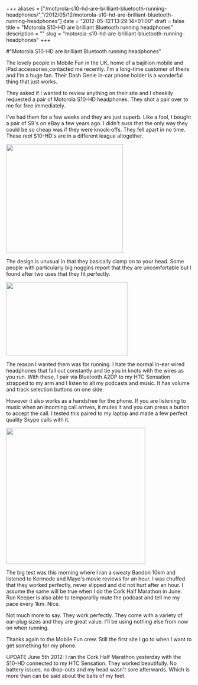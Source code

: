 +++
aliases = ["/motorola-s10-hd-are-brilliant-bluetooth-running-headphones/","/2012/05/12/motorola-s10-hd-are-brilliant-bluetooth-running-headphones"]
date = "2012-05-12T13:29:14+01:00"
draft = false
title = "Motorola S10-HD are brilliant Bluetooth running headphones"
description = ""
slug = "motorola-s10-hd-are-brilliant-bluetooth-running-headphones"
+++

#"Motorola S10-HD are brilliant Bluetooth running headphones"

The lovely people in Mobile Fun in the UK, home of a bajillion mobile and iPad accessories,contacted me recently. I'm a long-time customer of theirs and I'm a huge fan. Their Dash Genie in-car phone holder is a wonderful thing that just works.

They asked if I wanted to review anything on their site and I cheekily requested a pair of Motorola S10-HD headphones. They shot a pair over to me for free immediately.

I've had them for a few weeks and they are just superb. Like a fool, I bought a pair of S9's on eBay a few years ago. I didn't suss that the only way they could be so cheap was if they were knock-offs. They fell apart in no time. These <em>real</em> S10-HD's are in a different league altogether.

<a href="https://s3-eu-west-1.amazonaws.com/conoroneill.net/wp-content/uploads/2012/05/B2C-cnp2184-1-new-lg-US-EN.png"><img class="size-full wp-image-724 aligncenter" title="B2C-cnp2184-1-new-lg-US-EN" src="https://s3-eu-west-1.amazonaws.com/conoroneill.net/wp-content/uploads/2012/05/B2C-cnp2184-1-new-lg-US-EN.png" alt="" width="316" height="295" /></a>

The design is unusual in that they basically clamp on to your head. Some people with particularly big noggins report that they are uncomfortable but I found after two uses that they fit perfectly.

<a href="https://s3-eu-west-1.amazonaws.com/conoroneill.net/wp-content/uploads/2012/05/B2C-S10-3-new-US-EN.png"><img class="size-full wp-image-725 aligncenter" title="B2C-S10-3-new-US-EN" src="https://s3-eu-west-1.amazonaws.com/conoroneill.net/wp-content/uploads/2012/05/B2C-S10-3-new-US-EN.png" alt="" width="328" height="200" /></a>

The reason I wanted them was for running. I hate the normal in-ear wired headphones that fall out constantly and tie you in knots with the wires as you run. With these, I pair via Bluetooth A2DP to my HTC Sensation strapped to my arm and I listen to all my podcasts and music. It has volume and track selection buttons on one side.

However it also works as a handsfree for the phone. If you are listening to music when an incoming call arrives, it mutes it and you can press a button to accept the call. I tested this paired to my laptop and made a few perfect quality Skype calls with it.

<a href="https://s3-eu-west-1.amazonaws.com/conoroneill.net/wp-content/uploads/2012/05/B2C-S10HD-Global-packaging-life-US-EN.png"><img class="size-full wp-image-726 aligncenter" title="B2C-S10HD-Global-packaging-life-US-EN" src="https://s3-eu-west-1.amazonaws.com/conoroneill.net/wp-content/uploads/2012/05/B2C-S10HD-Global-packaging-life-US-EN.png" alt="" width="376" height="369" /></a>

The big test was this morning where I ran a sweaty Bandon 10km and listened to Kermode and Mayo's movie reviews for an hour. I was chuffed that they worked perfectly, never slipped and did not hurt after an hour. I assume the same will be true when I do the Cork Half Marathon in June. Run Keeper is also able to temporarily mute the podcast and tell me my pace every 1km. Nice.

Not much more to say. They work perfectly. They come with a variety of ear-plug sizes and they are great value. I'll be using nothing else from now on when running.

Thanks again to the Mobile Fun crew. Still the first site I go to when I want to get something for my phone.

UPDATE June 5th 2012: I ran the Cork Half Marathon yesterday with the S10-HD connected to my HTC Sensation. They worked beautifully. No battery issues, no drop-outs and my head wasn't sore afterwards. Which is more than can be said about the balls of my feet.

&nbsp;

